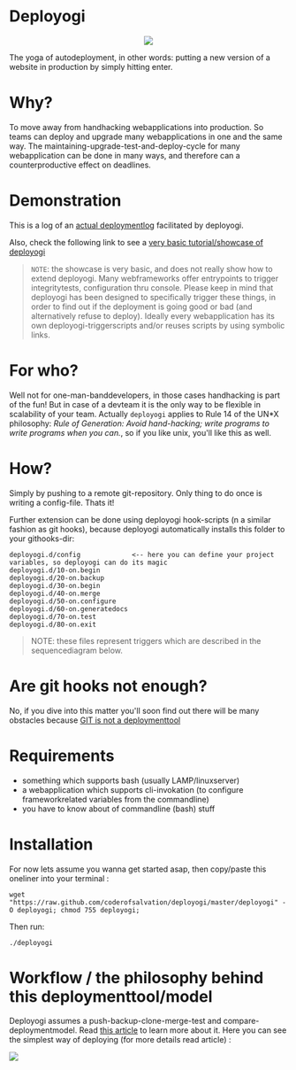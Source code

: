 Deployogi
=========
<p align="center"><img src="https://www.dropbox.com/s/fu1cdwd3it31qvq/yoda-deploy.jpg?dl=1"/></p>

The yoga of autodeployment, in other words: putting a new version of a website in production by simply hitting enter.

Why?
====
To move away from handhacking webapplications into production.
So teams can deploy and upgrade many webapplications in one and the same way.
The maintaining-upgrade-test-and-deploy-cycle for many webapplication can be done in many ways, and therefore can a 
counterproductive effect on deadlines. 

Demonstration
=============
This is a log of an [actual deploymentlog](https://raw.github.com/coderofsalvation/deployogi/master/examplelog.txt) facilitated by deployogi.

Also, check the following link to see a [very basic tutorial/showcase of deployogi](http://playterm.org/r/deployogi-automatic-webdeployment-1375465953)

> `NOTE`: the showcase is very basic, and does not really show how to extend deployogi. Many webframeworks offer entrypoints to trigger integritytests, 
> configuration thru console. Please keep in mind that deployogi has been designed to specifically trigger these things, in order to 
> find out if the deployment is going good or bad (and alternatively refuse to deploy). Ideally every webapplication has its own deployogi-triggerscripts
> and/or reuses scripts by using symbolic links.

For who?
========
Well not for one-man-banddevelopers, in those cases handhacking is part of the fun!
But in case of a devteam it is the only way to be flexible in scalability of your team.
Actually `deployogi` applies to Rule 14 of the UN*X philosophy: *Rule of Generation: Avoid hand-hacking; write programs to write programs when you can.*, 
so if you like unix, you'll like this as well. 

How?
====
Simply by pushing to a remote git-repository.
Only thing to do once is writing a config-file. 
Thats it!

Further extension can be done using deployogi hook-scripts (n a similar fashion as git hooks), because deployogi automatically installs this folder to your githooks-dir:

    deployogi.d/config             <-- here you can define your project variables, so deployogi can do its magic
    deployogi.d/10-on.begin
    deployogi.d/20-on.backup
    deployogi.d/30-on.begin
    deployogi.d/40-on.merge
    deployogi.d/50-on.configure
    deployogi.d/60-on.generatedocs
    deployogi.d/70-on.test
    deployogi.d/80-on.exit

> NOTE: these files represent triggers which are described in the sequencediagram below.

Are git hooks not enough?
=========================
No, if you dive into this matter you'll soon find out there will be many obstacles because [GIT is not a deploymenttool](http://gitolite.com/the-list-and-irc/deploy.html) 

Requirements
============

* something which supports bash (usually LAMP/linuxserver)
* a webapplication which supports cli-invokation (to configure frameworkrelated variables from the commandline)
* you have to know about of commandline (bash) stuff 

Installation
============
For now lets assume you wanna get started asap, then copy/paste this oneliner into your terminal :

    wget "https://raw.github.com/coderofsalvation/deployogi/master/deployogi" -O deployogi; chmod 755 deployogi; 

Then run:

    ./deployogi

Workflow / the philosophy behind this deploymenttool/model
==========================================================
Deployogi assumes a push-backup-clone-merge-test and compare-deploymentmodel.
Read [this article](http://leon.vankammen.eu/blog/automatic-deployment-with-git-and-deployogi-scripts) to learn more about it.
Here you can see the simplest way of deploying (for more details read article) : 

<img src="https://dl.dropboxusercontent.com/s/88zzcgb4hp9k641/seqdiagram-deployogi-easy.png?dl=1"> 

